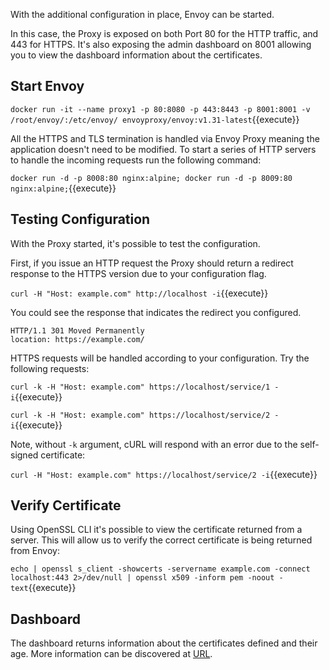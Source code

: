 With the additional configuration in place, Envoy can be started.

In this case, the Proxy is exposed on both Port 80 for the HTTP traffic, and 443 for HTTPS. It's also exposing the admin dashboard on 8001 allowing you to view the dashboard information about the certificates.

## Start Envoy

`docker run -it --name proxy1 -p 80:8080 -p 443:8443 -p 8001:8001 -v /root/envoy/:/etc/envoy/ envoyproxy/envoy:v1.31-latest`{{execute}}

All the HTTPS and TLS termination is handled via Envoy Proxy meaning the application doesn't need to be modified. To start a series of HTTP servers to handle the incoming requests run the following command:

`docker run -d -p 8008:80 nginx:alpine; docker run -d -p 8009:80 nginx:alpine;`{{execute}}

## Testing Configuration

With the Proxy started, it's possible to test the configuration.

First, if you issue an HTTP request the Proxy should return a redirect response to the HTTPS version due to your configuration flag.

`curl -H "Host: example.com" http://localhost -i`{{execute}}

You could see the response that indicates the redirect you configured.
```
HTTP/1.1 301 Moved Permanently
location: https://example.com/
```

HTTPS requests will be handled according to your configuration. Try the following requests:

`curl -k -H "Host: example.com" https://localhost/service/1 -i`{{execute}}

`curl -k -H "Host: example.com" https://localhost/service/2 -i`{{execute}}

Note, without `-k` argument, cURL will respond with an error due to the self-signed certificate:

`curl -H "Host: example.com" https://localhost/service/2 -i`{{execute}}

## Verify Certificate

Using OpenSSL CLI it's possible to view the certificate returned from a server. This will allow us to verify the correct certificate is being returned from Envoy:

`echo | openssl s_client -showcerts -servername example.com -connect localhost:443 2>/dev/null | openssl x509 -inform pem -noout -text`{{execute}}


## Dashboard

The dashboard returns information about the certificates defined and their age. More information can be discovered at [URL]({{TRAFFIC_HOST1_8001}}/certs).